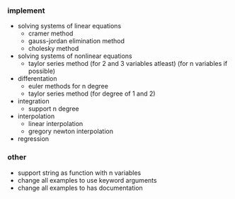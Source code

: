 ### implement
- solving systems of linear equations
  - cramer method
  - gauss-jordan elimination method
  - cholesky method
- solving systems of nonlinear equations
  - taylor series method (for 2 and 3 variables atleast) (for n variables if possible)
- differentation
  - euler methods for n degree
  - taylor series method (for degree of 1 and 2)
- integration
  - support n degree
- interpolation
  - linear interpolation
  - gregory newton interpolation
- regression
### other
- support string as function with n variables
- change all examples to use keyword arguments
- change all examples to has documentation
